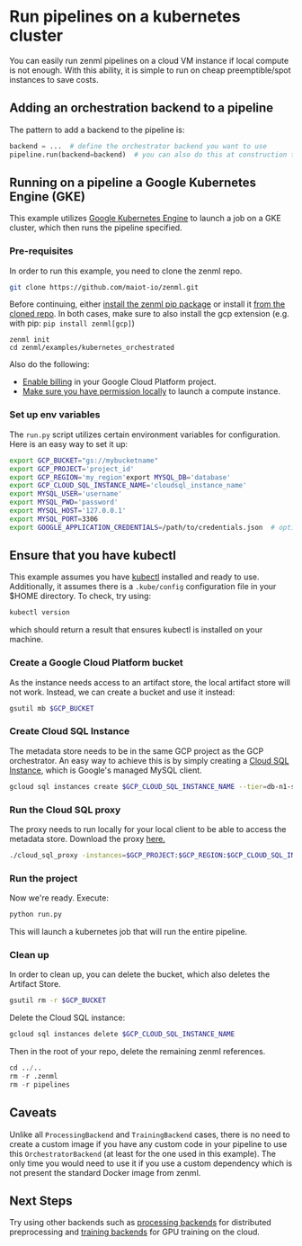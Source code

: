 # Run pipelines on a kubernetes cluster
You can easily run zenml pipelines on a cloud VM instance if local compute is not enough. With this ability, it 
is simple to run on cheap preemptible/spot instances to save costs.

## Adding an orchestration backend to a pipeline
The pattern to add a backend to the pipeline is:

```python
backend = ...  # define the orchestrator backend you want to use
pipeline.run(backend=backend)  # you can also do this at construction time
```

## Running on a pipeline a Google Kubernetes Engine (GKE)
This example utilizes [Google Kubernetes Engine](https://cloud.google.com/kubernetes-engine) to launch a job on a GKE cluster, 
which then runs the pipeline specified.

### Pre-requisites
In order to run this example, you need to clone the zenml repo.

```bash
git clone https://github.com/maiot-io/zenml.git
```

Before continuing, either [install the zenml pip package](https://docs.zenml.io/getting-started/installation.html) or install it [from the cloned repo](../../zenml/README.md). 
In both cases, make sure to also install the gcp extension (e.g. with pip: `pip install zenml[gcp]`)

```
zenml init
cd zenml/examples/kubernetes_orchestrated
```

Also do the following:

* [Enable billing](https://cloud.google.com/billing/docs/how-to/modify-project#enable_billing_for_a_project) in your Google Cloud Platform project.
* [Make sure you have permission locally](https://cloud.google.com/compute/docs/access/iam) to launch a compute instance.

### Set up env variables
The `run.py` script utilizes certain environment variables for configuration. 
Here is an easy way to set it up:

```bash
export GCP_BUCKET="gs://mybucketname"
export GCP_PROJECT='project_id'
export GCP_REGION='my_region'export MYSQL_DB='database'
export GCP_CLOUD_SQL_INSTANCE_NAME='cloudsql_instance_name'
export MYSQL_USER='username'
export MYSQL_PWD='password'
export MYSQL_HOST='127.0.0.1'
export MYSQL_PORT=3306
export GOOGLE_APPLICATION_CREDENTIALS=/path/to/credentials.json  # optional for permissions to launch dataflow jobs
```

## Ensure that you have kubectl
This example assumes you have [kubectl](https://kubernetes.io/docs/tasks/tools/install-kubectl/) installed and ready 
to use. Additionally, it assumes there is a `.kube/config` configuration file in your $HOME directory. To check, try using:

```bash
kubectl version
```
which should return a result that ensures kubectl is installed on your machine.

### Create a Google Cloud Platform bucket
As the instance needs access to an artifact store, the local artifact store will not work. Instead, we can create a 
bucket and use it instead:

```bash
gsutil mb $GCP_BUCKET
```

### Create Cloud SQL Instance
The metadata store needs to be in the same GCP project as the GCP orchestrator. An easy way to achieve 
this is by simply creating a [Cloud SQL Instance](https://cloud.google.com/sql/), which is Google's managed MySQL client.

```bash
gcloud sql instances create $GCP_CLOUD_SQL_INSTANCE_NAME --tier=db-n1-standard-2 --region=$GCP_REGION
```

### Run the Cloud SQL proxy
The proxy needs to run locally for your local client to be able to access the metadata store. Download the proxy [here.](https://cloud.google.com/sql/docs/mysql/sql-proxy#linux-64-bit)

```bash
./cloud_sql_proxy -instances=$GCP_PROJECT:$GCP_REGION:$GCP_CLOUD_SQL_INSTANCE_NAME=tcp:3306 -credential_file=$GOOGLE_APPLICATION_CREDENTIALS
```

### Run the project
Now we're ready. Execute:

```bash
python run.py
```
This will launch a kubernetes job that will run the entire pipeline.

### Clean up
In order to clean up, you can delete the bucket, which also deletes the Artifact Store.

```bash
gsutil rm -r $GCP_BUCKET
```

Delete the Cloud SQL instance:

```bash
gcloud sql instances delete $GCP_CLOUD_SQL_INSTANCE_NAME 
```

Then in the root of your repo, delete the remaining zenml references.

```python
cd ../..
rm -r .zenml
rm -r pipelines
```

## Caveats
Unlike all `ProcessingBackend` and `TrainingBackend` cases, there is no need to create a custom image if you have 
any custom code in your pipeline to use this `OrchestratorBackend` (at least for the one used in this example). 
The only time you would need to use it if you use a custom dependency which is not present the standard Docker image from 
zenml.

## Next Steps
Try using other backends such as [processing backends](../gcp_dataflow_processing) for distributed preprocessing and [training backends](../gcp_gcaip_training) for 
GPU training on the cloud.